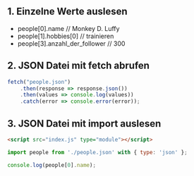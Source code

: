 ## 1. Einzelne Werte auslesen
- people[0].name    // Monkey D. Luffy
- people[1].hobbies[0] // trainieren
- people[3].anzahl_der_follower // 300


## 2. JSON Datei mit fetch abrufen

``` javascript
fetch("people.json")
    .then(response => response.json())
    .then(values => console.log(values))
    .catch(error => console.error(error));
```

## 3. JSON Datei mit import auslesen

```html
<script src="index.js" type="module"></script>
```

``` javascript
import people from './people.json' with { type: 'json' };

console.log(people[0].name);
```
